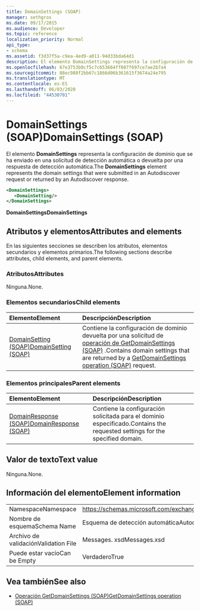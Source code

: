 ```yaml
---
title: DomainSettings (SOAP)
manager: sethgros
ms.date: 09/17/2015
ms.audience: Developer
ms.topic: reference
localization_priority: Normal
api_type:
- schema
ms.assetid: f3d37f5a-c9ea-4ed9-a011-94d33bda64d1
description: El elemento DomainSettings representa la configuración de dominio que se ha enviado en una solicitud de detección automática o devuelta por una respuesta de detección automática.
ms.openlocfilehash: 67e3753b0cf5c7c653664ff087f697ce7ae2b7a4
ms.sourcegitcommit: 88ec988f2bb67c1866d06b361615f3674a24e795
ms.translationtype: MT
ms.contentlocale: es-ES
ms.lasthandoff: 06/03/2020
ms.locfileid: "44530701"
---
```

# <a name="domainsettings-soap"></a><span data-ttu-id="3a5bb-103">DomainSettings (SOAP)</span><span class="sxs-lookup"><span data-stu-id="3a5bb-103">DomainSettings (SOAP)</span></span>

<span data-ttu-id="3a5bb-104">El elemento **DomainSettings** representa la configuración de dominio que se ha enviado en una solicitud de detección automática o devuelta por una respuesta de detección automática.</span><span class="sxs-lookup"><span data-stu-id="3a5bb-104">The **DomainSettings** element represents the domain settings that were submitted in an Autodiscover request or returned by an Autodiscover response.</span></span> 
  
```XML
<DomainSettings>
   <DomainSetting/>
</DomainSettings>
```

 <span data-ttu-id="3a5bb-105">**DomainSettings**</span><span class="sxs-lookup"><span data-stu-id="3a5bb-105">**DomainSettings**</span></span>
## <a name="attributes-and-elements"></a><span data-ttu-id="3a5bb-106">Atributos y elementos</span><span class="sxs-lookup"><span data-stu-id="3a5bb-106">Attributes and elements</span></span>

<span data-ttu-id="3a5bb-107">En las siguientes secciones se describen los atributos, elementos secundarios y elementos primarios.</span><span class="sxs-lookup"><span data-stu-id="3a5bb-107">The following sections describe attributes, child elements, and parent elements.</span></span>
  
### <a name="attributes"></a><span data-ttu-id="3a5bb-108">Atributos</span><span class="sxs-lookup"><span data-stu-id="3a5bb-108">Attributes</span></span>

<span data-ttu-id="3a5bb-109">Ninguna.</span><span class="sxs-lookup"><span data-stu-id="3a5bb-109">None.</span></span>
  
### <a name="child-elements"></a><span data-ttu-id="3a5bb-110">Elementos secundarios</span><span class="sxs-lookup"><span data-stu-id="3a5bb-110">Child elements</span></span>

|<span data-ttu-id="3a5bb-111">**Elemento**</span><span class="sxs-lookup"><span data-stu-id="3a5bb-111">**Element**</span></span>|<span data-ttu-id="3a5bb-112">**Descripción**</span><span class="sxs-lookup"><span data-stu-id="3a5bb-112">**Description**</span></span>|
|:-----|:-----|
|[<span data-ttu-id="3a5bb-113">DomainSetting (SOAP)</span><span class="sxs-lookup"><span data-stu-id="3a5bb-113">DomainSetting (SOAP)</span></span>](domainsetting-soap.md) <br/> |<span data-ttu-id="3a5bb-114">Contiene la configuración de dominio devuelta por una solicitud de [operación de GetDomainSettings (SOAP)](getdomainsettings-operation-soap.md) .</span><span class="sxs-lookup"><span data-stu-id="3a5bb-114">Contains domain settings that are returned by a [GetDomainSettings operation (SOAP)](getdomainsettings-operation-soap.md) request.</span></span>  <br/> |
   
### <a name="parent-elements"></a><span data-ttu-id="3a5bb-115">Elementos principales</span><span class="sxs-lookup"><span data-stu-id="3a5bb-115">Parent elements</span></span>

|<span data-ttu-id="3a5bb-116">**Elemento**</span><span class="sxs-lookup"><span data-stu-id="3a5bb-116">**Element**</span></span>|<span data-ttu-id="3a5bb-117">**Descripción**</span><span class="sxs-lookup"><span data-stu-id="3a5bb-117">**Description**</span></span>|
|:-----|:-----|
|[<span data-ttu-id="3a5bb-118">DomainResponse (SOAP)</span><span class="sxs-lookup"><span data-stu-id="3a5bb-118">DomainResponse (SOAP)</span></span>](domainresponse-soap.md) <br/> |<span data-ttu-id="3a5bb-119">Contiene la configuración solicitada para el dominio especificado.</span><span class="sxs-lookup"><span data-stu-id="3a5bb-119">Contains the requested settings for the specified domain.</span></span>  <br/> |
   
## <a name="text-value"></a><span data-ttu-id="3a5bb-120">Valor de texto</span><span class="sxs-lookup"><span data-stu-id="3a5bb-120">Text value</span></span>

<span data-ttu-id="3a5bb-121">Ninguna.</span><span class="sxs-lookup"><span data-stu-id="3a5bb-121">None.</span></span>
  
## <a name="element-information"></a><span data-ttu-id="3a5bb-122">Información del elemento</span><span class="sxs-lookup"><span data-stu-id="3a5bb-122">Element information</span></span>

|||
|:-----|:-----|
|<span data-ttu-id="3a5bb-123">Namespace</span><span class="sxs-lookup"><span data-stu-id="3a5bb-123">Namespace</span></span>  <br/> |https://schemas.microsoft.com/exchange/2010/Autodiscover  <br/> |
|<span data-ttu-id="3a5bb-124">Nombre de esquema</span><span class="sxs-lookup"><span data-stu-id="3a5bb-124">Schema Name</span></span>  <br/> |<span data-ttu-id="3a5bb-125">Esquema de detección automática</span><span class="sxs-lookup"><span data-stu-id="3a5bb-125">Autodiscover schema</span></span>  <br/> |
|<span data-ttu-id="3a5bb-126">Archivo de validación</span><span class="sxs-lookup"><span data-stu-id="3a5bb-126">Validation File</span></span>  <br/> |<span data-ttu-id="3a5bb-127">Messages. xsd</span><span class="sxs-lookup"><span data-stu-id="3a5bb-127">Messages.xsd</span></span>  <br/> |
|<span data-ttu-id="3a5bb-128">Puede estar vacío</span><span class="sxs-lookup"><span data-stu-id="3a5bb-128">Can be Empty</span></span>  <br/> |<span data-ttu-id="3a5bb-129">Verdadero</span><span class="sxs-lookup"><span data-stu-id="3a5bb-129">True</span></span>  <br/> |
   
## <a name="see-also"></a><span data-ttu-id="3a5bb-130">Vea también</span><span class="sxs-lookup"><span data-stu-id="3a5bb-130">See also</span></span>

- [<span data-ttu-id="3a5bb-131">Operación GetDomainSettings (SOAP)</span><span class="sxs-lookup"><span data-stu-id="3a5bb-131">GetDomainSettings operation (SOAP)</span></span>](getdomainsettings-operation-soap.md)

